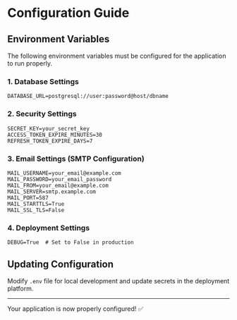 # Configuration Guide

## Environment Variables
The following environment variables must be configured for the application to run properly.

### 1. Database Settings
```
DATABASE_URL=postgresql://user:password@host/dbname
```

### 2. Security Settings
```
SECRET_KEY=your_secret_key
ACCESS_TOKEN_EXPIRE_MINUTES=30
REFRESH_TOKEN_EXPIRE_DAYS=7
```

### 3. Email Settings (SMTP Configuration)
```
MAIL_USERNAME=your_email@example.com
MAIL_PASSWORD=your_email_password
MAIL_FROM=your_email@example.com
MAIL_SERVER=smtp.example.com
MAIL_PORT=587
MAIL_STARTTLS=True
MAIL_SSL_TLS=False
```

### 4. Deployment Settings
```
DEBUG=True  # Set to False in production
```

## Updating Configuration
Modify `.env` file for local development and update secrets in the deployment platform.

---
Your application is now properly configured! ✅

